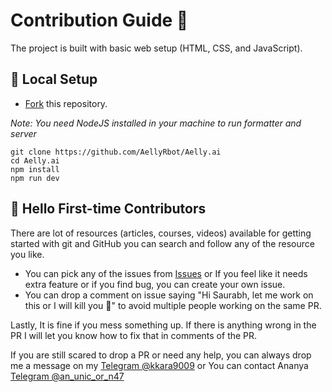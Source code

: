 # Contribution Guide 🌻

The project is built with basic web setup (HTML, CSS, and JavaScript).

## 🐨 Local Setup

- [Fork](https://github.com/Aelly/Aelly.ai/fork) this repository.

*Note: You need NodeJS installed in your machine to run formatter and server*

```
git clone https://github.com/AellyRbot/Aelly.ai
cd Aelly.ai
npm install
npm run dev
```

## 🤗 Hello First-time Contributors

There are lot of resources (articles, courses, videos) available for getting started with git and GitHub you can search and follow any of the resource you like.

- You can pick any of the issues from [Issues](https://github.com/Aelly/Aelly.ai/issues) or If you feel like it needs extra feature or if you find bug, you can create your own issue.
- You can drop a comment on issue saying "Hi Saurabh, let me work on this or I will kill you 🔪" to avoid multiple people working on the same PR.

Lastly, It is fine if you mess something up. If there is anything wrong in the PR I will let you know how to fix that in comments of the PR.

If you are still scared to drop a PR or need any help, you can always drop me a message on my [Telegram @kkara9009](https://t.me/kkara9009) or You can contact Ananya [Telegram @an_unic_or_n47](https://t.me/an_unic_or_n47)
